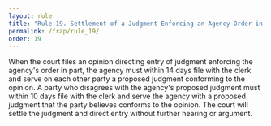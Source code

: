 ```yaml
---
layout: rule
title: "Rule 19. Settlement of a Judgment Enforcing an Agency Order in Part"
permalink: /frap/rule_19/
order: 19
---
```


When the court files an opinion directing entry of judgment enforcing the agency's order in part, the agency must within 14 days file with the clerk and serve on each other party a proposed judgment conforming to the opinion. A party who disagrees with the agency's proposed judgment must within 10 days file with the clerk and serve the agency with a proposed judgment that the party believes conforms to the opinion. The court will settle the judgment and direct entry without further hearing or argument.